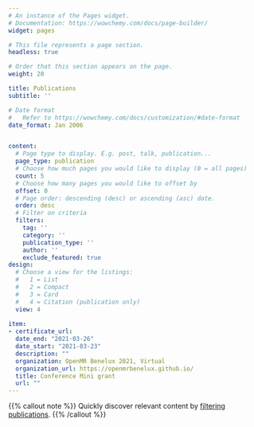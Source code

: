 ```yaml
---
# An instance of the Pages widget.
# Documentation: https://wowchemy.com/docs/page-builder/
widget: pages

# This file represents a page section.
headless: true

# Order that this section appears on the page.
weight: 20

title: Publications
subtitle: ''

# Date format
#   Refer to https://wowchemy.com/docs/customization/#date-format
date_format: Jan 2006


content:
  # Page type to display. E.g. post, talk, publication...
  page_type: publication
  # Choose how much pages you would like to display (0 = all pages)
  count: 5
  # Choose how many pages you would like to offset by
  offset: 0
  # Page order: descending (desc) or ascending (asc) date.
  order: desc
  # Filter on criteria
  filters:
    tag: ''
    category: ''
    publication_type: ''
    author: ''
    exclude_featured: true
design:
  # Choose a view for the listings:
  #   1 = List
  #   2 = Compact
  #   3 = Card
  #   4 = Citation (publication only)
  view: 4
  
item:
- certificate_url: 
  date_end: "2021-03-26"
  date_start: "2021-03-23"
  description: ""
  organization: OpenMR Benelux 2021, Virtual
  organization_url: https://openmrbenelux.github.io/
  title: Conference Mini grant
  url: ""
---
```


{{% callout note %}}
Quickly discover relevant content by [filtering publications](./publication/).
{{% /callout %}}
